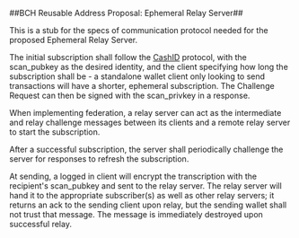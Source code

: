 ##BCH Reusable Address Proposal: Ephemeral Relay Server##

This is a stub for the specs of communication protocol needed for the proposed Ephemeral Relay Server.

The initial subscription shall follow the [CashID](https://gitlab.com/cashid/protocol-specification) protocol, with the scan_pubkey as the desired identity, and the client specifying how long the subscription shall be - a standalone wallet client only looking to send transactions will have a shorter, ephemeral subscription. The Challenge Request can then be signed with the scan_privkey in a response. 

When implementing federation, a relay server can act as the intermediate and relay challenge messages between its clients and a remote relay server to start the subscription.

After a successful subscription, the server shall periodically challenge the server for responses to refresh the subscription. 

At sending, a logged in client will encrypt the transcription with the recipient's scan_pubkey and sent to the relay server. The relay server will hand it to the appropriate subscriber(s) as well as other relay servers; it returns an ack to the sending client upon relay, but the sending wallet shall not trust that message. The message is immediately destroyed upon successful relay. 
